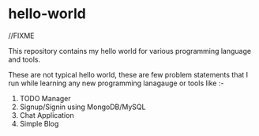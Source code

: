 hello-world
===========

//FIXME

This repository contains my hello world for various programming language and tools.

These are not typical hello world, these are few problem statements that I run while learning any new programming lanagauge or tools like :-

1. TODO Manager
2. Signup/Signin using MongoDB/MySQL
3. Chat Application
4. Simple Blog

